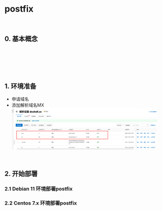 # postfix

‍

## 0. 基本概念

‍

‍

‍

## 1. 环境准备

* 申请域名
* 添加解析域名MX  
  ​![1698647322330](assets/1698647322330-20231030142904-w7xesnf.png)​

‍

## 2. 开始部署

### 2.1 Debian 11 环境部署postfix

### 2.2 Centos 7.x 环境部署postfix

‍
